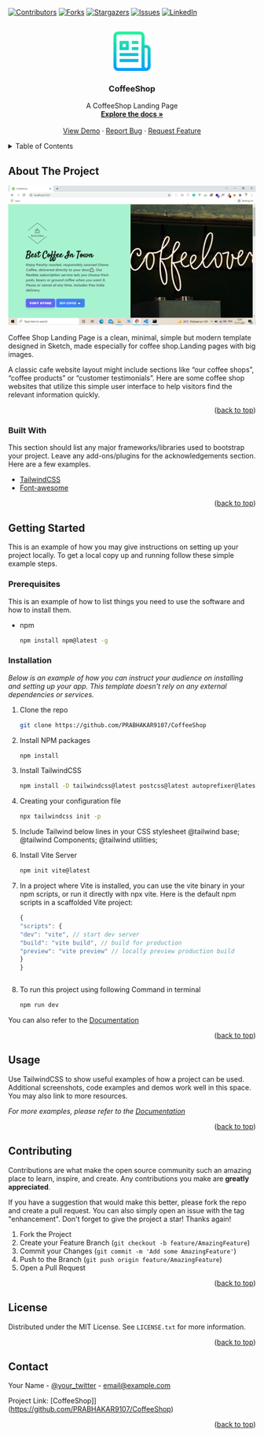 <div id="top"></div>
<!--
*** Thanks for checking out the Best-README-Template. If you have a suggestion
*** that would make this better, please fork the repo and create a pull request
*** or simply open an issue with the tag "enhancement".
*** Don't forget to give the project a star!
*** Thanks again! Now go create something AMAZING! :D
-->

<!-- PROJECT SHIELDS -->
<!--
*** I'm using markdown "reference style" links for readability.
*** Reference links are enclosed in brackets [ ] instead of parentheses ( ).
*** See the bottom of this document for the declaration of the reference variables
*** for contributors-url, forks-url, etc. This is an optional, concise syntax you may use.
*** https://www.markdownguide.org/basic-syntax/#reference-style-links
-->

[![Contributors][contributors-shield]][contributors-url]
[![Forks][forks-shield]][forks-url]
[![Stargazers][stars-shield]][stars-url]
[![Issues][issues-shield]][issues-url]
[![LinkedIn][linkedin-shield]][linkedin-url]

<!-- PROJECT LOGO -->
<br />
<div align="center">
  <a href="https://github.com/PRABHAKAR9107/CoffeeShop">
    <img src="./images/readme.png" alt="Logo" width="80" height="80">
  </a>

  <h3 align="center">CoffeeShop</h3>

  <p align="center">
    A CoffeeShop Landing Page
    <br />
    <a href="https://github.com/PRABHAKAR9107/CoffeeShop"><strong>Explore the docs »</strong></a>
    <br />
    <br />
    <a href="https://github.com/PRABHAKAR9107/CoffeeShop">View Demo</a>
    ·
    <a href="https://github.com/PRABHAKAR9107/CoffeeShop/issues">Report Bug</a>
    ·
    <a href="https://github.com/PRABHAKAR9107/CoffeeShop/issues">Request Feature</a>
  </p>
</div>

<!-- TABLE OF CONTENTS -->
<details>
  <summary>Table of Contents</summary>
  <ol>
    <li>
      <a href="#about-the-project">About The Project</a>
      <ul>
        <li><a href="#built-with">Built With</a></li>
      </ul>
    </li>
    <li>
      <a href="#getting-started">Getting Started</a>
      <ul>
        <li><a href="#prerequisites">Prerequisites</a></li>
        <li><a href="#installation">Installation</a></li>
      </ul>
    </li>
    <li><a href="#usage">Usage</a></li>
    <li><a href="#contributing">Contributing</a></li>
    <li><a href="#license">License</a></li>
    <li><a href="#contact">Contact</a></li>
    
  </ol>
</details>

<!-- ABOUT THE PROJECT -->

## About The Project

![Product Name Screen Shot](./images/pt.png)

Coffee Shop Landing Page is a clean, minimal, simple but modern template designed in Sketch, made especially for coffee shop.Landing pages with big images.

A classic cafe website layout might include sections like “our coffee shops”, “coffee products” or “customer testimonials”. Here are some coffee shop websites that utilize this simple user interface to help visitors find the relevant information quickly.

<p align="right">(<a href="#top">back to top</a>)</p>

### Built With

This section should list any major frameworks/libraries used to bootstrap your project. Leave any add-ons/plugins for the acknowledgements section. Here are a few examples.

- [TailwindCSS](https://tailwindcss.com/)
- [Font-awesome](https://fontawesome.com/)

<p align="right">(<a href="#top">back to top</a>)</p>

<!-- GETTING STARTED -->

## Getting Started

This is an example of how you may give instructions on setting up your project locally.
To get a local copy up and running follow these simple example steps.

### Prerequisites

This is an example of how to list things you need to use the software and how to install them.

- npm
  ```sh
  npm install npm@latest -g
  ```

### Installation

_Below is an example of how you can instruct your audience on installing and setting up your app. This template doesn't rely on any external dependencies or services._

1. Clone the repo
   ```sh
   git clone https://github.com/PRABHAKAR9107/CoffeeShop
   ```
2. Install NPM packages
   ```sh
   npm install
   ```
3. Install TailwindCSS

   ```sh
   npm install -D tailwindcss@latest postcss@latest autoprefixer@latest

   ```

4. Creating your configuration file
   ```sh
   npx tailwindcss init -p
   ```
5. Include Tailwind below lines in your CSS stylesheet
   @tailwind base;
   @tailwind Components;
   @tailwind utilities;

6. Install Vite Server
   ```sh
   npm init vite@latest
   ```
7. In a project where Vite is installed, you can use the vite binary in your npm scripts, or run it directly with npx vite. Here is the default npm scripts in a scaffolded Vite project:

   ```js
   {
   "scripts": {
   "dev": "vite", // start dev server
   "build": "vite build", // build for production
   "preview": "vite preview" // locally preview production build
   }
   }
   ```

   ```

   ```

8. To run this project using following Command in terminal

   ```sh
   npm run dev

   ```

You can also refer to the [Documentation](https://tailwindcss.com/docs/installation)

<p align="right">(<a href="#top">back to top</a>)</p>

<!-- USAGE EXAMPLES -->

## Usage

Use TailwindCSS to show useful examples of how a project can be used. Additional screenshots, code examples and demos work well in this space. You may also link to more resources.

_For more examples, please refer to the [Documentation](https://tailwindcss.com/docs)_

<p align="right">(<a href="#top">back to top</a>)</p>

<!-- ROADMAP -->

<!-- CONTRIBUTING -->

## Contributing

Contributions are what make the open source community such an amazing place to learn, inspire, and create. Any contributions you make are **greatly appreciated**.

If you have a suggestion that would make this better, please fork the repo and create a pull request. You can also simply open an issue with the tag "enhancement".
Don't forget to give the project a star! Thanks again!

1. Fork the Project
2. Create your Feature Branch (`git checkout -b feature/AmazingFeature`)
3. Commit your Changes (`git commit -m 'Add some AmazingFeature'`)
4. Push to the Branch (`git push origin feature/AmazingFeature`)
5. Open a Pull Request

<p align="right">(<a href="#top">back to top</a>)</p>

<!-- LICENSE -->

## License

Distributed under the MIT License. See `LICENSE.txt` for more information.

<p align="right">(<a href="#top">back to top</a>)</p>

<!-- CONTACT -->

## Contact

Your Name - [@your_twitter](https://twitter.com/02panjiyara) - email@example.com

Project Link: [CoffeeShop]](https://github.com/PRABHAKAR9107/CoffeeShop)

<p align="right">(<a href="#top">back to top</a>)</p>

<!-- ACKNOWLEDGMENTS -->

<!-- MARKDOWN LINKS & IMAGES -->
<!-- https://www.markdownguide.org/basic-syntax/#reference-style-links -->

[contributors-shield]: https://img.shields.io/github/contributors/PRABHAKAR9107/CoffeeShop?style=for-the-badge
[contributors-url]: https://github.com/PRABHAKAR9107/CoffeeShop/graphs/contributors
[forks-shield]: https://img.shields.io/github/forks/PRABHAKAR9107/CoffeeShop?style=for-the-badge
[forks-url]: https://github.com/PRABHAKAR9107/CoffeeShop/network/members
[stars-shield]: https://img.shields.io/github/stars/othneildrew/Best-README-Template.svg?style=for-the-badge
[stars-url]: https://github.com/PRABHAKAR9107/CoffeeShop/stargazers
[issues-shield]: https://img.shields.io/github/issues/othneildrew/Best-README-Template.svg?style=for-the-badge
[issues-url]: https://github.com/PRABHAKAR9107/CoffeeShop/issues
[linkedin-shield]: https://img.shields.io/badge/-LinkedIn-black.svg?style=for-the-badge&logo=linkedin&colorB=555
[linkedin-url]: https://www.linkedin.com/in/prabhakar-kumar-1b3944147/
